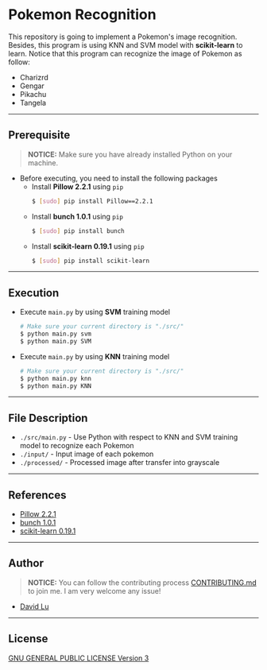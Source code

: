 # Pokemon Recognition

This repository is going to implement a Pokemon's image recognition. Besides, this program is using KNN and SVM model with **scikit-learn** to learn. Notice that this program can recognize the image of Pokemon as follow:
* Charizrd
* Gengar
* Pikachu
* Tangela

---
## Prerequisite

> **NOTICE:** Make sure you have already installed Python on your machine.

* Before executing, you need to install the following packages
    * Install **Pillow 2.2.1** using `pip`
        ```bash
        $ [sudo] pip install Pillow==2.2.1
        ```
    * Install **bunch 1.0.1** using `pip`
        ```bash
        $ [sudo] pip install bunch
        ```
    * Install **scikit-learn 0.19.1** using `pip`
        ```bash
        $ [sudo] pip install scikit-learn
        ```

---
## Execution

* Execute `main.py` by using **SVM** training model
    ```bash
    # Make sure your current directory is "./src/"
    $ python main.py svm
    $ python main.py SVM
    ```
* Execute `main.py` by using **KNN** training model
    ```bash
    # Make sure your current directory is "./src/"
    $ python main.py knn
    $ python main.py KNN
    ```

---
## File Description

* `./src/main.py` - Use Python with respect to KNN and SVM training model to recognize each Pokemon
* `./input/` - Input image of each pokemon
* `./processed/` - Processed image after transfer into grayscale

---
## References

* [Pillow 2.2.1](https://pypi.org/project/Pillow/2.2.1/)
* [bunch 1.0.1](https://pypi.org/project/bunch/)
* [scikit-learn 0.19.1](https://pypi.org/project/scikit-learn/)

---
## Author

> **NOTICE:** You can follow the contributing process [CONTRIBUTING.md](CONTRIBUTING.md) to join me. I am very welcome any issue!

* [David Lu](https://github.com/yungshenglu)

---
## License

[GNU GENERAL PUBLIC LICENSE Version 3](LICENSE)
